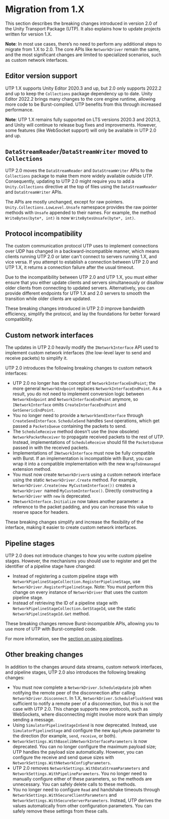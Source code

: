 # Migration from 1.X

This section describes the breaking changes introduced in version 2.0 of the Unity Transport Package (UTP). It also explains how to update projects written for version 1.X.

**Note**: In most use cases, there’s no need to perform any additional steps to migrate from 1.X to 2.0. The core APIs like `NetworkDriver` remain the same, and the most significant changes are limited to specialized scenarios, such as custom network interfaces.

## Editor version support

UTP 1.X supports Unity Editor 2020.3 and up, but 2.0 only supports 2022.2 and up to keep the `Collections` package dependency up to date. Unity Editor 2022.2 brings many changes to the core engine runtime, allowing more code to be Burst-compiled. UTP benefits from this through increased performance.

**Note**: UTP 1.X remains fully supported on LTS versions 2020.3 and 2021.3, and Unity will continue to release bug fixes and improvements. However, some features (like WebSocket support) will only be available in UTP 2.0 and up.

## `DataStreamReader`/`DataStreamWriter` moved to `Collections`

UTP 2.0 moves the `DataStreamReader` and `DataStreamWriter` APIs to the `Collections` package to make them more widely available outside UTP. Consequently, updating to UTP 2.0 might require you to add a `Unity.Collections` directive at the top of files using the `DataStreamReader` and `DataStreamWriter` APIs.

The APIs are mostly unchanged, except for raw pointers. `Unity.Collections.LowLevel.Unsafe` namespace provides the raw pointer methods with `Unsafe` appended to their names. For example, the method `WriteBytes(byte*, int)` is now `WriteBytesUnsafe(byte*, int)`.

## Protocol incompatibility

The custom communication protocol UTP uses to implement connections over UDP has changed in a backward-incompatible manner, which means clients running UTP 2.0 or later can't connect to servers running 1.X, and vice versa. If you attempt to establish a connection between UTP 2.0 and UTP 1.X, it returns a connection failure after the usual timeout.

Due to the incompatibility between UTP 2.0 and UTP 1.X, you must either ensure that you either update clients and servers simultaneously or disallow older clients from connecting to updated servers. Alternatively, you can provide different endpoints for UTP 1.X and 2.0 servers to smooth the transition while older clients are updated.

These breaking changes introduced in UTP 2.0 improve bandwidth efficiency, simplify the protocol, and lay the foundations for better forward compatibility.

## Custom network interfaces

The updates in UTP 2.0 heavily modify the `INetworkInterface` API used to implement custom network interfaces (the low-level layer to send and receive packets) to simplify it.

UTP 2.0 introduces the following breaking changes to custom network interfaces: 

* UTP 2.0 no longer has the concept of `NetworkInterfaceEndPoint`; the more general `NetworkEndpoint` replaces `NetworkInterfaceEndPoint`. As a result, you do not need to implement conversion logic between `NetworkEndpoint` and `NetworkInterfaceEndPoint` anymore, so `INetworkInterface` omits `CreateInterfaceEndPoint` and `GetGenericEndPoint`.
* You no longer need to provide a `NetworkSendInterface` through `CreateSendInterface`. `ScheduleSend` handles `Send` operations, which get passed a `PacketsQueue` containing the packets to send.
* The `ScheduleReceive` method doesn't use the (now obsolete) `NetworkPacketReceiver` to propagate received packets to the rest of UTP. Instead, implementations of `ScheduleReceive` should fill the `PacketsQueue` passed in with the received packets.
* Implementations of `INetworkInterface` must now be fully compatible with Burst. If an implementation is incompatible with Burst, you can wrap it into a compatible implementation with the new `WrapToUnmanaged` extension method.
* You must now create `NetworkDriver`s using a custom network interface using the static `NetworkDriver.Create` method. For example, `NetworkDriver.Create(new MyCustomInterface())` creates a `NetworkDriver `named `MyCustomInterface()`. Directly constructing a `NetworkDriver` with `new` is deprecated.
* `INetworkInterface.Initialize` now takes another parameter: a reference to the packet padding, and you can increase this value to reserve space for headers.

These breaking changes simplify and increase the flexibility of the interface, making it easier to create custom network interfaces.

## Pipeline stages

UTP 2.0 does not introduce changes to how you write custom pipeline stages. However, the mechanisms you should use to register and get the identifier of a pipeline stage have changed:

* Instead of registering a custom pipeline stage with `NetworkPipelineStageCollection.RegisterPipelineStage`, use `NetworkDriver.RegisterPipelineStage`. Note: You must perform this change on every instance of `NetworkDriver` that uses the custom pipeline stage.
* Instead of retrieving the ID of a pipeline stage with `NetworkPipelineStageCollection.GetStageId`, use the static `NetworkPipelineStageId.Get` method.

These breaking changes remove Burst-incompatible APIs, allowing you to use more of UTP with Burst-compiled code. 

For more information, see the [section on using pipelines](pipelines-usage.md).

## Other breaking changes

In addition to the changes around data streams, custom network interfaces, and pipeline stages, UTP 2.0 also introduces the following breaking changes:

* You must now complete a `NetworkDriver.ScheduleUpdate` job when notifying the remote peer of the disconnection after calling `NetworkDriver.Disconnect`. In 1.X, `NetworkDriver.ScheduleFlushSend` was sufficient to notify a remote peer of a disconnection, but this is not the case with UTP 2.0. This change supports new protocols, such as WebSockets, where disconnecting might involve more work than simply sending a message.
* Using `SimulatorPipelineStageInSend` is now deprecated. Instead, use `SimulatorPipelineStage` and configure the new `ApplyMode` parameter to the direction (for example, `send`, `receive`, or both).
* `NetworkSettings.WithBaselibNetworkInterfaceParameters` is now deprecated. You can no longer configure the maximum payload size; UTP handles the payload size automatically. However, you can configure the receive and send queue sizes with `NetworkSettings.WithNetworkConfigParameters`.
* UTP 2.0 removes `NetworkSettings.WithDataStreamParameters` and `NetworkSettings.WithPipelineParameters`. You no longer need to manually configure either of these parameters, so the methods are unnecessary. You can safely delete calls to these methods.
* You no longer need to configure `Read` and handshake timeouts through `NetworkSettings.WithSecureClientParameters` and `NetworkSettings.WithSecureServerParameters`. Instead, UTP derives the values automatically from other configuration parameters. You can safely remove these settings from these calls.
